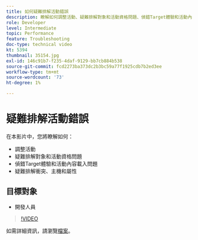 ```yaml
---
title: 如何疑難排解活動錯誤
description: 瞭解如何調整活動、疑難排解對象和活動資格問題、偵錯Target體驗和活動內容載入問題，以及疑難排解衝突、主機和屬性。
role: Developer
level: Intermediate
topic: Performance
feature: Troubleshooting
doc-type: technical video
kt: 5394
thumbnail: 35154.jpg
exl-id: 146c91b7-f235-4daf-9129-bb7cb884b538
source-git-commit: fcd2273ba373dc2b3bc59a77f1925cdb7b2ed3ee
workflow-type: tm+mt
source-wordcount: '73'
ht-degree: 1%

---
```


# 疑難排解活動錯誤

在本影片中，您將瞭解如何：

* 調整活動
* 疑難排解對象和活動資格問題
* 偵錯Target體驗和活動內容載入問題
* 疑難排解衝突、主機和屬性

## 目標對象

* 開發人員

>[!VIDEO](https://video.tv.adobe.com/v/35154/?quality=12)

如需詳細資訊，請瀏覽[檔案](https://experienceleague.adobe.com/docs/target/using/troubleshoot/troubleshooting-target.html?lang=en)。
